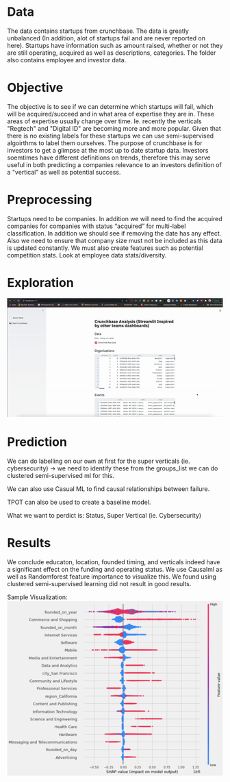 

# Data
The data contains startups from crunchbase. The data is greatly unbalanced (In addition, alot of startups fail and are never reported on here). Startups have information such as amount raised, whether or not they are still operating, acquired as well as descriptions, categories. The folder also contains employee and investor data. 

# Objective
The objective is to see if we can determine which startups will fail, which will be acquired/succeed and in what area of expertise they are in. These areas of expertise usually change over time. Ie. recently the verticals "Regtech" and "Digital ID" are becoming more and more popular. Given that there is no existing labels for these startups we can use semi-supervised algoirthms to label them ourselves. The purpose of crunchbase is for investors to get a glimpse at the most up to date startup data. Investors soemtimes have different definitions on trends, therefore this may serve useful in both predicting a companies relevance to an investors definition of a "vertical" as well as potential success. 

# Preprocessing
Startups need to be companies.
 In addition we will need to find the acquired companies for companies with status “acquired” for multi-label classification.
In addition we should see if removing the date has any effect. 
Also we need to ensure that company size must not be included as this data is updated constantly.
We must also create features such as potential competition stats.
Look at employee data stats/diversity.

# Exploration
<img src="crunchbase.gif"/>

# Prediction

We can do labelling on our own at first for the super verticals (ie. cybersecurity) -> we need to 
identify these from the groups_list we can do clustered semi-supervised ml for this.

We can also use Casual ML to find causal relationships between failure.

TPOT can also be used to create a baseline model.


What we want to perdict is: Status, Super Vertical (ie. Cybersecurity)

# Results
We conclude educaton, location, founded timing, and verticals indeed have a significant effect on the funding and operating status. We use Causalml as well as Randomforest feature importance to visualize this. We found using clustered semi-supervised learning did not result in good results.

Sample Visualization:
<img src="shap.png"/>

